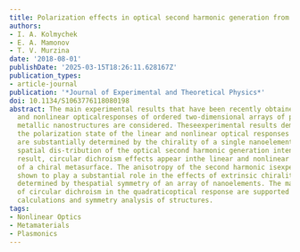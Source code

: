 ```yaml
---
title: Polarization effects in optical second harmonic generation from chiral nanostructures
authors:
- I. A. Kolmychek
- E. A. Mamonov
- T. V. Murzina
date: '2018-08-01'
publishDate: '2025-03-15T18:26:11.628167Z'
publication_types:
- article-journal
publication: '*Journal of Experimental and Theoretical Physics*'
doi: 10.1134/S1063776118080198
abstract: The main experimental results that have been recently obtained for the linear
  and nonlinear opticalresponses of ordered two-dimensional arrays of planar chiral
  metallic nanostructures are considered. Theseexperimental results demonstrate that
  the polarization state of the linear and nonlinear optical responses ofmetasurfaces
  are substantially determined by the chirality of a single nanoelement and the related
  spatial dis-tribution of the optical second harmonic generation intensity. As a
  result, circular dichroism effects appear inthe linear and nonlinear optical responses
  of a chiral metasurface. The anisotropy of the second harmonic isexperimentally
  shown to play a substantial role in the effects of extrinsic chirality, which is
  determined by thespatial symmetry of an array of nanoelements. The main properties
  of circular dichroism in the quadraticoptical response are supported by numerical
  calculations and symmetry analysis of structures.
tags:
- Nonlinear Optics
- Metamaterials
- Plasmonics
---
```

